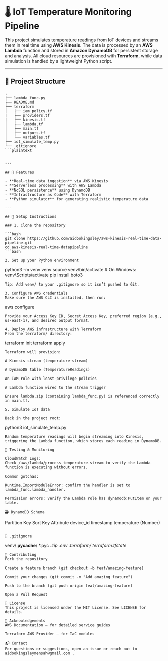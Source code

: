 # 🌡️ IoT Temperature Monitoring Pipeline

This project simulates temperature readings from IoT devices and streams them in real time using **AWS Kinesis**. The data is processed by an **AWS Lambda** function and stored in **Amazon DynamoDB** for persistent storage and analysis. All cloud resources are provisioned with **Terraform**, while data simulation is handled by a lightweight Python script.

---

## 📁 Project Structure

```plaintext
.
├── lambda_func.py
├── README.md
├── terraform
│   ├── iam_policy.tf
|   ├── providers.tf
|   ├── kinesis.tf 
│   ├── lambda.tf
│   ├── main.tf
│   ├── outputs.tf
│   └── variables.tf
├── iot_simulate_temp.py
└── .gitignore
```plaintext


---

## 🚀 Features

- **Real-time data ingestion** via AWS Kinesis
- **Serverless processing** with AWS Lambda
- **NoSQL persistence** using DynamoDB
- **Infrastructure as Code** with Terraform
- **Python simulator** for generating realistic temperature data

---

## 🔧 Setup Instructions

### 1. Clone the repository

```bash
git clone https://github.com/aidookingsley/aws-kinesis-real-time-data-pipeline.git
cd aws-kinesis-real-time-datapipeline
```bash

2. Set up your Python environment
```
python3 -m venv venv
source venv/bin/activate      # On Windows: venv\Scripts\activate
pip install boto3
```
Tip: Add venv/ to your .gitignore so it isn’t pushed to Git.

3. Configure AWS credentials
Make sure the AWS CLI is installed, then run:
```
aws configure
```
Provide your Access Key ID, Secret Access Key, preferred region (e.g., us-east-1), and desired output format.

4. Deploy AWS infrastructure with Terraform
From the terraform/ directory:
```
terraform init
terraform apply
```
Terraform will provision:

A Kinesis stream (temperature-stream)

A DynamoDB table (TemperatureReadings)

An IAM role with least-privilege policies

A Lambda function wired to the stream trigger

Ensure lambda.zip (containing lambda_func.py) is referenced correctly in main.tf.

5. Simulate IoT data

Back in the project root:
```
python3 iot_simulate_temp.py
```
Random temperature readings will begin streaming into Kinesis, triggering the Lambda function, which stores each reading in DynamoDB.

🧪 Testing & Monitoring

CloudWatch Logs:
Check /aws/lambda/process-temperature-stream to verify the Lambda function is executing without errors.

Common gotchas:

Runtime.ImportModuleError: confirm the handler is set to lambda_func.lambda_handler.

Permission errors: verify the Lambda role has dynamodb:PutItem on your table.

🗃️ DynamoDB Schema
```
Partition Key	Sort Key	Attribute
device_id	timestamp	temperature (Number)
```

📄 .gitignore
```
venv/
__pycache__/
*.pyc
*.zip
.env
.terraform/
terraform.tfstate*
```
🤝 Contributing
Fork the repository

Create a feature branch (git checkout -b feat/amazing-feature)

Commit your changes (git commit -m "Add amazing feature")

Push to the branch (git push origin feat/amazing-feature)

Open a Pull Request

📜 License
This project is licensed under the MIT License. See LICENSE for details.

🧠 Acknowledgements
AWS Documentation — for detailed service guides

Terraform AWS Provider — for IaC modules

📬 Contact
For questions or suggestions, open an issue or reach out to aidookingsleymensah@gmail.com .

